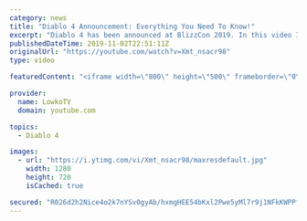 ```yaml
---
category: news
title: "Diablo 4 Announcement: Everything You Need To Know!"
excerpt: "Diablo 4 has been announced at BlizzCon 2019. In this video I go over everything you need to know about this upcoming Blizzard Entertainment game."
publishedDateTime: 2019-11-02T22:51:11Z
originalUrl: "https://youtube.com/watch?v=Xmt_nsacr98"
type: video

featuredContent: "<iframe width=\"800\" height=\"500\" frameborder=\"0\" src=\"https://www.youtube.com/embed/Xmt_nsacr98\" allow=\"accelerometer; autoplay; encrypted-media; gyroscope; picture-in-picture\" allowfullscreen></iframe>"

provider:
  name: LowkoTV
  domain: youtube.com

topics:
  - Diablo 4

images:
  - url: "https://i.ytimg.com/vi/Xmt_nsacr98/maxresdefault.jpg"
    width: 1280
    height: 720
    isCached: true

secured: "R026d2h2Nice4o2k7nYSv0gyAb/hxmgHEE54bKxl2Pwe5yMl7r9j1NFkKWPPfZ8Hb+G4OZ8gfOd96yL6roF/hCnqSn13pd1YJu+sfbKuCsqYkgt3UAsmjrtIto+MGu/s/JupHzssk+K6oUviCTY+IhQpiVq7Za0fdk8GNb3w2UmM7Modc6c6F4KOHXMA+FMePpMgNaKGQhL3+J5vq6OJFeQa8KKolqC1hMCSvP3WTVyRdXCldI1pqUFqW8VebgxgPuey/5gsCBWDntyy9YpcnWIUkOBCC7xygs/Zl/Z+e6sLDZpUnKcB4sIDofmOOuN6ZCDdjM5lZrXjKJ4axu7qx65G7DWbFBqK2wZYtEjZ9eEyt0uweHReQEHAp2T6TzHiFoGkgO8S9uNJYBIO4Oeq8r/BSVUKB5B7Bq1QjuAtZlMgb8CdhFX3LSMHGT27qb0k;XvyKPAfgL8NfBeCrrmiqCw=="
---
```


